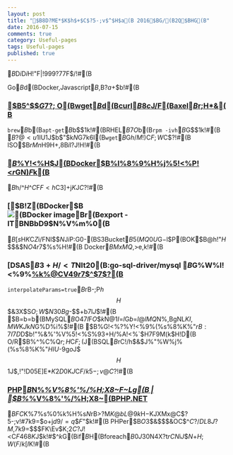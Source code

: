 ```yaml
---
layout: post
title: "$B8D?ME*$K$h$+$C$?5-;v$^$H$a(B 2016$BG/(B2Q$BHG(B"
date: 2016-07-15
comments: true
category: Useful-pages
tags: Useful-pages
published: true
---
```


$B$D$i$D$i$H!"F|!999?7$7$F$/!#(B

Go$B$d(BDocker,Javascript$B$,B?$a$+$b!#(B


### [$B5^$$$G%@%&%s%m!<%I$7$?$$;~$O(Bwget$B$d(Bcurl$B$8$c$J$/$F(Baxel$B$r;H$*$&(B](http://qiita.com/sarumonera/items/2b30999d7d41a4747d74)

`brew`$B$b(B`apt-get`$B$b$$$1$k!#(BRHEL$B7O$b(B`rpm -ivh`$B$G$$$1$k!#(B  
$B$?$@<u$1IU$1$J$$%5!<%P$b$"$k$N$G7k6I(B`wget`$B$G$h$/$M!)$C$F;W$C$?!#(B
ISO$B$rMn$H$9$H$+%f!<%9%1!<%9$,8B$i$l$?$J$!$H!#(B

### [$B%W%i%$%Y!<%H$J(BDocker$B%l%8%9%H%j%5!<%P!<$r%3%s%F%J$GN)$F$k(B](http://qiita.com/rsakao/items/617f54579278173d3c20)

$B$h$/$^$H$^$C$F$F<h$C3]$+$j$K$J$C$?!#(B

### [$B!Z(BDocker$B![(BDocker image$B$r(Bexport \- IT$B$NBbD9$N%V%m%0(B](http://www.aipacommander.com/entry/2015/12/10/205240)

$B$[$s$H$K%"!<%-%F%/%A%cGv$C$Z$i$/$FNI$$$N$J$i$P:G0-(BS3Bucket$B$5$(MQ0U$G$-$l$P(BOK$B$@$h!"$H$$$&$N$O4r$7$$%]%$%s%H!#(B
Docker$BMxMQ%b%A%Y$,>e$,$k!#(B

### [DSAS$B3+H/<T$NIt20(B:go\-sql\-driver/mysql $B$G%W%l!<%9%[%k%@CV49$r%5%]!<%H$7$^$7$?(B](http://dsas.blog.klab.org/archives/52191467.html)

`interpolateParams=true`$B$rB-$;$P$h$$$H$$$&3X$S$O;W$$$N30Bg$-$$$+$b$7$l$J$$!#(B
$B$=$b$=$b(BMySQL$B$O47$l$F$O$$$k$N$@$1$I$=$l$G$b$=$l@lMQ$N%$%s%W%C%H$,BgNL$KI,MW$K$J$k$N$G%D%i%$!#(B
$B%G!<%?%Y!<%9%(%s%8%K%"$rB:7I$7$D$D$b!"%&%'%V%5!<%S%93+H/%A!<%`$H$7$F9M$($k$H!D(B
O/R$B%^%C%Q$r;H$C$F;($J(BSQL$B$rC!$/$h$&$J%"%W%j%(%s%8%K%"$HIU$-9g$o$J$$$H$$$1$J$$%G!<%?%Y!<%9%(%s%8%K%"!"$,!"!D05E]E*$K2D0%A[$K$J$C$F$/$k5-;v$@$C$?!#(B


### [PHP$B$N%*%V%8%'%/%H;X8~F~Lg(B \| $B%*%V%8%'%/%H;X8~(BPHP\.NET](http://www.objective-php.net/basic/static)

$BFC$K%7%s%0%k%H%s$N%a%j%C%H$rB>?M$K@bL@$9$k$H$-$KJXMx$@$C$?5-;v!#7k9=$o$+$j$d$9$/=q$$$F$"$k!#(B
PHPer$B$O$3$&$$$&OC$^$C$?$/DL$8$J$$?M$,7k9=$$$FK\Ev$K;2$C$?$J!<$C$F46$8$K$J$k!#$^$k$G(Bif$B$H(Bforeach$B0J30$N4X?t$rCN$i$J$$$N$+$H;W$($F$/$k$[$I$K!#(B
